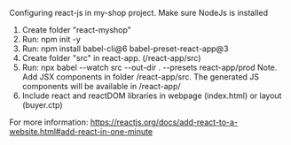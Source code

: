 Configuring react-js in my-shop project. Make sure NodeJs is installed

1. Create folder "react-myshop"
2. Run: npm init -y
3. Run: npm install babel-cli@6 babel-preset-react-app@3
4. Create folder "src" in react-app. (/react-app/src)
5. Run: npx babel --watch src --out-dir . --presets react-app/prod
    Note. Add JSX components in folder /react-app/src. The generated JS components will be available in /react-app/
6. Include react and reactDOM libraries in webpage (index.html) or layout (buyer.ctp)
    <script src="https://unpkg.com/react@17/umd/react.development.js" crossorigin></script>
    <script src="https://unpkg.com/react-dom@17/umd/react-dom.development.js" crossorigin></script>
    <!-- Load React components. These components are present in folder /react-app/  -->
    <script src="/react-app/like_button.js"></script>

For more information: https://reactjs.org/docs/add-react-to-a-website.html#add-react-in-one-minute